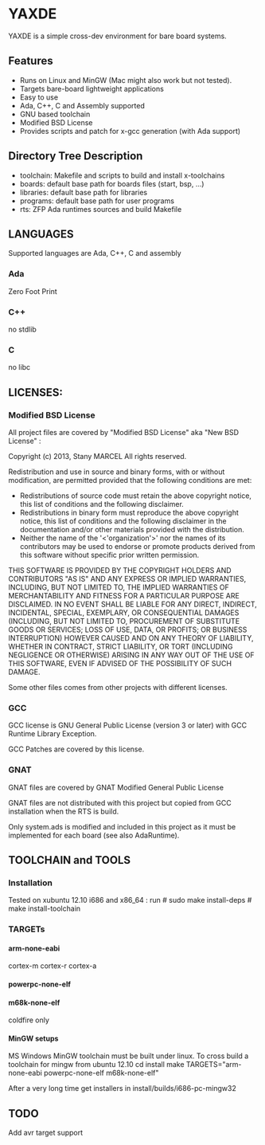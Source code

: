 # YAXDE

YAXDE is a simple cross-dev environment for bare board systems.

## Features

 - Runs on Linux and MinGW (Mac might also work but not tested).
 - Targets bare-board lightweight applications
 - Easy to use
 - Ada, C++, C and Assembly supported
 - GNU based toolchain
 - Modified BSD License
 - Provides scripts and patch for x-gcc generation (with Ada support)


## Directory Tree Description

 - toolchain: Makefile and scripts to build and install x-toolchains
 - boards: default base path for boards files (start, bsp, ...)
 - libraries: default base path for libraries
 - programs: default base path for user programs
 - rts: ZFP Ada runtimes sources and build Makefile

## LANGUAGES

Supported languages are Ada, C++, C and assembly

### Ada
Zero Foot Print

### C++
no stdlib

### C
no libc


## LICENSES:

### Modified BSD License

All project files are covered by "Modified BSD License" aka "New BSD License" :

Copyright (c) 2013, Stany MARCEL All rights reserved.

Redistribution and use in source and binary forms, with or without modification, are permitted provided that the following conditions are met:

- Redistributions of source code must retain the above copyright notice, this list of conditions and the following disclaimer.
- Redistributions in binary form must reproduce the above copyright notice, this list of conditions and the following disclaimer in the documentation and/or other materials provided with the distribution.
- Neither the name of the '<'organization'>' nor the names of its contributors may be used to endorse or promote products derived from this software without specific prior written permission.

THIS SOFTWARE IS PROVIDED BY THE COPYRIGHT HOLDERS AND CONTRIBUTORS "AS IS" AND ANY EXPRESS OR IMPLIED WARRANTIES, INCLUDING, BUT NOT LIMITED TO, THE IMPLIED WARRANTIES OF MERCHANTABILITY AND FITNESS FOR A PARTICULAR PURPOSE ARE DISCLAIMED. IN NO EVENT SHALL <COPYRIGHT HOLDER> BE LIABLE FOR ANY DIRECT, INDIRECT, INCIDENTAL, SPECIAL, EXEMPLARY, OR CONSEQUENTIAL DAMAGES (INCLUDING, BUT NOT LIMITED TO, PROCUREMENT OF SUBSTITUTE GOODS OR SERVICES; LOSS OF USE, DATA, OR PROFITS; OR BUSINESS INTERRUPTION) HOWEVER CAUSED AND ON ANY THEORY OF LIABILITY, WHETHER IN CONTRACT, STRICT LIABILITY, OR TORT (INCLUDING NEGLIGENCE OR OTHERWISE) ARISING IN ANY WAY OUT OF THE USE OF THIS SOFTWARE, EVEN IF ADVISED OF THE POSSIBILITY OF SUCH DAMAGE.

Some other files comes from other projects with different licenses.

### GCC

GCC license is GNU General Public License (version 3 or later) with GCC Runtime Library Exception.

GCC Patches are covered by this license.

### GNAT

GNAT files are covered by GNAT Modified General Public License

GNAT files are not distributed with this project but copied from GCC installation when the RTS is build.

Only system.ads is modified and included in this project as it must be
implemented for each board (see also AdaRuntime).

## TOOLCHAIN and TOOLS

### Installation
Tested on xubuntu 12.10 i686 and x86_64 :
run
    # sudo make install-deps
    # make install-toolchain

### TARGETs

#### arm-none-eabi
cortex-m cortex-r cortex-a

#### powerpc-none-elf

#### m68k-none-elf
coldfire only

#### MinGW setups
MS Windows MinGW toolchain must be built under linux.
To cross build a toolchain for mingw from ubuntu 12.10
cd install
make TARGETS="arm-none-eabi powerpc-none-elf m68k-none-elf"

After a very long time get installers in install/builds/i686-pc-mingw32

## TODO
Add avr target support
